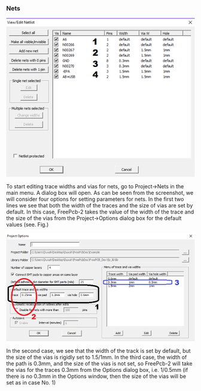 ### Nets

![](pictures/nets.png)

To start editing trace widths and vias for nets, go to Project->Nets in the main menu. A dialog box will open. As can be seen from the screenshot, we will consider four options for setting parameters for nets. In the first two lines we see that both the width of the traces and the size of vias are set by default. In this case, FreePcb-2 takes the value of the width of the trace and the size of the vias from the Project->Options dialog box for the default values (see. Fig.)

![](pictures/edit_net_gr1.png)

In the second case, we see that the width of the track is set by default, but the size of the vias is rigidly set to 1.5/1mm.
In the third case, the width of the path is 0.3mm, and the size of the vias is not set, so FreePcb-2 will take the vias for the traces 0.3mm from the Options dialog box, i.e. 1/0.5mm (if there is no 0.3mm in the Options window, then the size of the vias will be set as in case No. 1)

